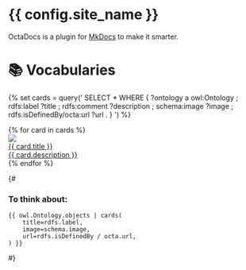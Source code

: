 # {{ config.site_name }}

OctaDocs is a plugin for [MkDocs](https://mkdocs.org/) to make it smarter.

# 📚 Vocabularies

{% set cards = query('
    SELECT * WHERE {
        ?ontology
            a owl:Ontology ;
            rdfs:label ?title ;
            rdfs:comment ?description ;
            schema:image ?image ;
            rdfs:isDefinedBy/octa:url ?url .
    }
') %}

<div class="ui four cards">
{% for card in cards %}
    <a class="ui raised card" href="/{{ card.url }}">
        <div class="image">
            <img src="{{ card.image }}" />
        </div>
        <div class="content">
            <div class="header">{{ card.title }}</div>
            <div class="description">{{ card.description }}</div>
        </div>
    </a>
{% endfor %}
</div>

{#
### To think about:

```jinja2
{{ owl.Ontology.objects | cards(
    title=rdfs.label,
    image=schema.image,
    url=rdfs.isDefinedBy / octa.url,
) }}
```
#}

